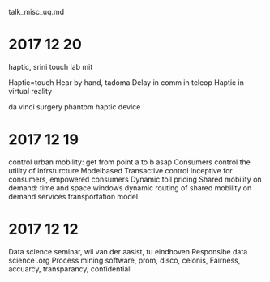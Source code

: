 talk_misc_uq.md

# 2017 12 20
haptic, srini
touch lab mit

Haptic=touch
Hear by hand, tadoma
Delay in comm in teleop
Haptic in virtual reality

da vinci surgery
phantom haptic device

# 2017 12 19
control urban mobility: get from point a to b asap
Consumers control the utility of infrsturcture
Modelbased Transactive control
Inceptive for consumers, empowered consumers
Dynamic toll pricing
Shared mobility on demand: time and space windows
dynamic routing of shared mobility on demand services
transportation model

# 2017 12 12
Data science seminar, wil van der aasist, tu eindhoven
Responsibe data science .org
Process mining
software, prom, disco, celonis,
Fairness, accuarcy, transparancy, confidentiali
